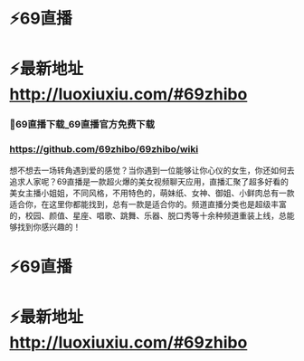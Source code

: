 # ⚡69直播
# ⚡最新地址 http://luoxiuxiu.com/#69zhibo

### 👋69直播下载_69直播官方免费下载
### https://github.com/69zhibo/69zhibo/wiki
想不想去一场转角遇到爱的感觉？当你遇到一位能够让你心仪的女生，你还如何去追求人家呢？69直播是一款超火爆的美女视频聊天应用，直播汇聚了超多好看的美女主播小姐姐，不同风格，不用特色的，萌妹纸、女神、御姐、小鲜肉总有一款适合你，在这里你都能找到，总有一款是适合你的。频道直播分类也是超级丰富的，校园、颜值、星座、唱歌、跳舞、乐器、脱口秀等十余种频道重装上线，总能够找到你感兴趣的！

# ⚡69直播
# ⚡最新地址 http://luoxiuxiu.com/#69zhibo
